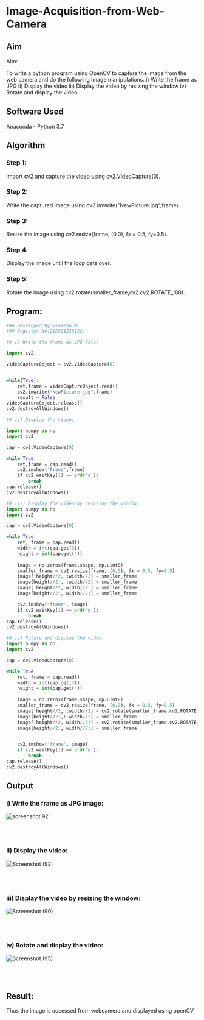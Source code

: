 # Image-Acquisition-from-Web-Camera
## Aim
 
Aim:
 
To write a python program using OpenCV to capture the image from the web camera and do the following image manipulations.
i) Write the frame as JPG 
ii) Display the video 
iii) Display the video by resizing the window
iv) Rotate and display the video

## Software Used
Anaconda - Python 3.7
## Algorithm
### Step 1:
Import cv2 and capture the video using cv2.VideoCapture(0).
<br>

### Step 2:
Write the captured image using cv2.imwrite("NewPicture.jpg",frame).
<br>

### Step 3:
Resize the image using cv2.resize(frame, (0,0), fx = 0.5, fy=0.5).
<br>

### Step 4:
Display the image until the loop gets over.
<br>

### Step 5:
Rotate the image using cv2.rotate(smaller_frame,cv2.cv2.ROTATE_180).
<br>

## Program:
``` Python
### Developed By:Vineesh.M.
### Register No:212221230122.
```
``` Python
## i) Write the frame as JPG file:

import cv2

videoCaptureObject = cv2.VideoCapture(0)


while(True):
    ret,frame = videoCaptureObject.read()
    cv2.imwrite("NewPicture.jpg",frame)
    result = False
videoCaptureObject.release()
cv2.destroyAllWindows()

```
``` python
## ii) Display the video:

import numpy as np
import cv2

cap = cv2.VideoCapture(0)

while True:
    ret,frame = cap.read()
    cv2.imshow('Frame',frame)
    if cv2.waitKey(1) == ord('q'):
        break
cap.release()
cv2.destroyAllWindows()
```
``` python
## iii) Display the video by resizing the window:
import numpy as np
import cv2

cap = cv2.VideoCapture(0)

while True:
    ret, frame = cap.read()
    width = int(cap.get(3))
    height = int(cap.get(4))
    
    image = np.zeros(frame.shape, np.uint8)
    smaller_frame = cv2.resize(frame, (0,0), fx = 0.5, fy=0.5)
    image[:height//2, :width//2] = smaller_frame
    image[height//2:, :width//2] = smaller_frame
    image[:height//2, width//2:] = smaller_frame
    image[height//2:, width//2:] = smaller_frame

    cv2.imshow('frame', image)
    if cv2.waitKey(1) == ord('q'):
        break
cap.release()
cv2.destroyAllWindows()
```
```python
## iv) Rotate and display the video:
import numpy as np
import cv2

cap = cv2.VideoCapture(0)

while True:
    ret, frame = cap.read()
    width = int(cap.get(3))
    height = int(cap.get(4))
    
    image = np.zeros(frame.shape, np.uint8)
    smaller_frame = cv2.resize(frame, (0,0), fx = 0.5, fy=0.5)
    image[:height//2, :width//2] = cv2.rotate(smaller_frame,cv2.ROTATE_180)
    image[height//2:,: width//2] = smaller_frame
    image[:height//2, width//2:] = cv2.rotate(smaller_frame,cv2.ROTATE_180)
    image[height//2:, width//2:] = smaller_frame


    cv2.imshow('frame', image)
    if cv2.waitKey(1) == ord('q'):
        break
cap.release()
cv2.destroyAllWindows()
```
## Output
### i) Write the frame as JPG image:
![screenshot 92](https://user-images.githubusercontent.com/93427254/163662743-baefb20c-46b8-41e7-a175-8945174563fc.jpg)

</br>
</br>


### ii) Display the video:
![Screenshot (92)](https://user-images.githubusercontent.com/93427254/163663015-505ee4b9-e970-4229-948e-52d2d8b4ad4b.png)



</br>
</br>


### iii) Display the video by resizing the window:
![Screenshot (90)](https://user-images.githubusercontent.com/93427254/163662761-c9fd04b7-018e-43ad-b8eb-9c1e7e151318.png)

</br>
</br>



### iv) Rotate and display the video:
![Screenshot (95)](https://user-images.githubusercontent.com/93427254/163663038-3e69cfd5-6986-4936-9236-53215089b3d4.png)



</br>
</br>





## Result:
Thus the image is accessed from webcamera and displayed using openCV.
